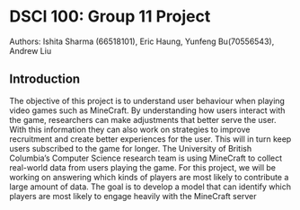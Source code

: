 # DSCI 100: Group 11 Project 
Authors: 
Ishita Sharma (66518101), Eric Haung, Yunfeng Bu(70556543), Andrew Liu

## Introduction ## 

The objective of this project is to understand user behaviour when playing video games such as MineCraft. By understanding how users interact with the game, researchers can make adjustments that better serve the user. With this information they can also work on strategies to improve recruitment and create better experiences for the user. This will in turn keep users subscribed to the game for longer. The University of British Columbia’s Computer Science research team is using MineCraft to collect real-world data from users playing the game. For this project, we will be working on answering which kinds of players are most likely to contribute a large amount of data. The goal is to develop a model that can identify which players are most likely to engage heavily with the MineCraft server 
